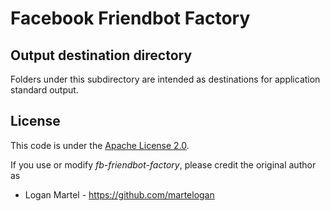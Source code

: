 # Facebook Friendbot Factory

## Output destination directory

Folders under this subdirectory are intended as destinations for application standard output.

License
-------

This code is under the [Apache License 2.0](https://www.apache.org/licenses/LICENSE-2.0).

If you use or modify _fb-friendbot-factory_, please credit the original author as

* Logan Martel - https://github.com/martelogan
